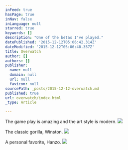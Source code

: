 ```yaml
---
inFeed: true
hasPage: true
inNav: false
inLanguage: null
starred: true
keywords: []
description: "One of the betas I've played."
datePublished: '2015-12-12T05:06:42.314Z'
dateModified: '2015-12-12T05:06:40.357Z'
title: Overwatch
author: []
authors: []
publisher:
  name: null
  domain: null
  url: null
  favicon: null
sourcePath: _posts/2015-12-12-overwatch.md
published: true
url: overwatch/index.html
_type: Article

---
```

The game play is amazing and the art style is modern.  ![](https://the-grid-user-content.s3-us-west-2.amazonaws.com/9be6279d-04b3-404f-9e84-a17cea1beadc.jpg)

The classic gorilla, Winston.
![](https://s3-us-west-2.amazonaws.com/the-grid-img/p/bb8a513eb354c75f1ef8b12d6d4f4cca8be7672c.jpg)

A personal favorite, Hanzo.
![](https://the-grid-user-content.s3-us-west-2.amazonaws.com/cebab432-427d-4f27-b37e-c7bccd8bbd8f.jpg)